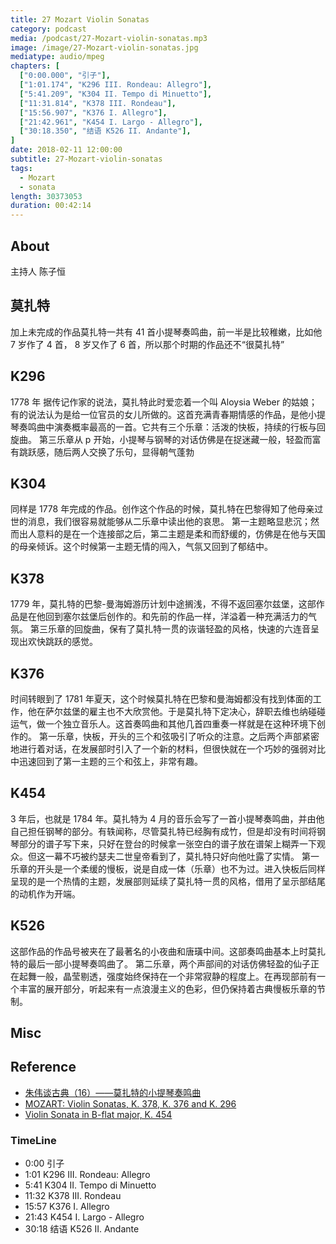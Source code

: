 ```yaml
---
title: 27 Mozart Violin Sonatas
category: podcast
media: /podcast/27-Mozart-violin-sonatas.mp3
image: /image/27-Mozart-violin-sonatas.jpg
mediatype: audio/mpeg
chapters: [
  ["0:00.000", "引子"],
  ["1:01.174", "K296 III. Rondeau: Allegro"],
  ["5:41.209", "K304 II. Tempo di Minuetto"],
  ["11:31.814", "K378 III. Rondeau"],
  ["15:56.907", "K376 I. Allegro"],
  ["21:42.961", "K454 I. Largo - Allegro"],
  ["30:18.350", "结语 K526 II. Andante"],
]
date: 2018-02-11 12:00:00
subtitle: 27-Mozart-violin-sonatas
tags:
  - Mozart
  - sonata
length: 30373053
duration: 00:42:14
---
```

## About
主持人 陈子恒

## 莫扎特
加上未完成的作品莫扎特一共有 41 首小提琴奏鸣曲，前一半是比较稚嫩，比如他 7 岁作了 4 首， 8 岁又作了 6 首，所以那个时期的作品还不“很莫扎特”

## K296
1778 年 据传记作家的说法，莫扎特此时爱恋着一个叫 Aloysia Weber 的姑娘；有的说法认为是给一位官员的女儿所做的。这首充满青春期情感的作品，是他小提琴奏鸣曲中演奏概率最高的一首。它共有三个乐章：活泼的快板，持续的行板与回旋曲。
第三乐章从 p 开始，小提琴与钢琴的对话仿佛是在捉迷藏一般，轻盈而富有跳跃感，随后两人交换了乐句，显得朝气蓬勃

<!--more-->

## K304
同样是 1778 年完成的作品。创作这个作品的时候，莫扎特在巴黎得知了他母亲过世的消息，我们很容易就能够从二乐章中读出他的哀思。
第一主题略显悲沉；然而出人意料的是在一个连接部之后，第二主题是柔和而舒缓的，仿佛是在他与天国的母亲倾诉。这个时候第一主题无情的闯入，气氛又回到了郁结中。

## K378
1779 年，莫扎特的巴黎-曼海姆游历计划中途搁浅，不得不返回塞尔兹堡，这部作品是在他回到塞尔兹堡后创作的。和先前的作品一样，洋溢着一种充满活力的气氛。
第三乐章的回旋曲，保有了莫扎特一贯的诙谐轻盈的风格，快速的六连音呈现出欢快跳跃的感觉。

## K376
时间转眼到了 1781 年夏天，这个时候莫扎特在巴黎和曼海姆都没有找到体面的工作，他在萨尔兹堡的雇主也不大欣赏他。于是莫扎特下定决心，辞职去维也纳碰碰运气，做一个独立音乐人。这首奏鸣曲和其他几首四重奏一样就是在这种环境下创作的。
第一乐章，快板，开头的三个和弦吸引了听众的注意。之后两个声部紧密地进行着对话，在发展部时引入了一个新的材料，但很快就在一个巧妙的强弱对比中迅速回到了第一主题的三个和弦上，非常有趣。

## K454
3 年后，也就是 1784 年。莫扎特为 4 月的音乐会写了一首小提琴奏鸣曲，并由他自己担任钢琴的部分。有轶闻称，尽管莫扎特已经胸有成竹，但是却没有时间将钢琴部分的谱子写下来，只好在登台的时候拿一张空白的谱子放在谱架上糊弄一下观众。但这一幕不巧被约瑟夫二世皇帝看到了，莫扎特只好向他吐露了实情。
第一乐章的开头是一个柔缓的慢板，说是自成一体（乐章）也不为过。进入快板后同样呈现的是一个热情的主题，发展部则延续了莫扎特一贯的风格，借用了呈示部结尾的动机作为开端。

## K526
这部作品的作品号被夹在了最著名的小夜曲和唐璜中间。这部奏鸣曲基本上时莫扎特的最后一部小提琴奏鸣曲了。
第二乐章，两个声部间的对话仿佛轻盈的仙子正在起舞一般，晶莹剔透，强度始终保持在一个非常寂静的程度上。在再现部前有一个丰富的展开部分，听起来有一点浪漫主义的色彩，但仍保持着古典慢板乐章的节制。

## Misc
## Reference
- [朱伟谈古典（16）——莫扎特的小提琴奏鸣曲](http://www.360doc.com/content/16/0919/21/33298607_592097170.shtml)
- [MOZART: Violin Sonatas,  K. 378, K. 376 and K. 296](https://www.naxos.com/mainsite/blurbs_reviews.asp?item_code=8.550065&catNum=550065&filetype=About%20this%20Recording&language=English)
- [Violin Sonata in B-flat major, K. 454](http://www.kennedy-center.org/artist/composition/3869)

### TimeLine
- 0:00 引子
- 1:01 K296 III. Rondeau: Allegro
- 5:41 K304 II. Tempo di Minuetto
- 11:32 K378 III. Rondeau
- 15:57 K376 I. Allegro
- 21:43 K454 I. Largo - Allegro
- 30:18 结语 K526 II. Andante